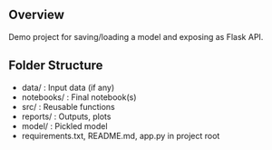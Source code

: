 ## Overview
Demo project for saving/loading a model and exposing as Flask API.

## Folder Structure
- data/ : Input data (if any)
- notebooks/ : Final notebook(s)
- src/ : Reusable functions
- reports/ : Outputs, plots
- model/ : Pickled model
- requirements.txt, README.md, app.py in project root
